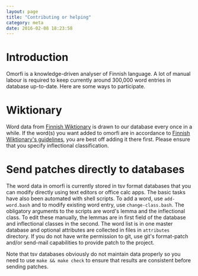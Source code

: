 ```yaml
---
layout: page
title: "Contributing or helping"
category: meta
date: 2016-02-08 18:23:58
---
```



# Introduction #

Omorfi is a knowledge-driven analyser of Finnish language. A lot of manual labour is required to keep currently around 300,000 word entries in database up-to-date. Here are some ways to participate.

# Wiktionary #

Word data from [Finnish Wiktionary](http://fi.wiktionary.org/) is drawn to our database every once in a while. If the word(s) you want added to omorfi are in accordance to [Finnish Wiktionary's guidelines](http://fi.wiktionary.org/wiki/), you are best off adding it there first. Please ensure that you specify inflectional classification.

# Send patches directly to databases #

The word data in omorfi is currently stored in tsv format databases that you can modify directly using text editors or office calc apps. The basic tasks have also been automated with shell scripts. To add a word, use `add-word.bash` and to modify existing word entry, use `change-class.bash`. The obligatory arguments to the scripts are word's lemma and the inflectional class. To edit these manually, the lemmas are in first field of the database and inflectional classes in the second. The word list is in one master database and optional attributes are collected in files in `attributes` directory. If you do not have write permission to git, use git's format-patch and/or send-mail capabilities to provide patch to the project.

Note that tsv databases obviously do not maintain data properly so you need to use `make && make check` to ensure that results are consistent before sending patches.
